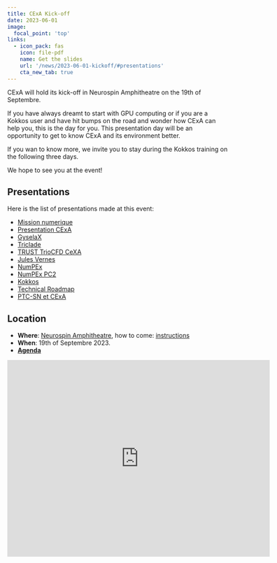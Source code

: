 ```yaml
---
title: CExA Kick-off
date: 2023-06-01
image:
  focal_point: 'top'
links:
  - icon_pack: fas
    icon: file-pdf
    name: Get the slides
    url: '/news/2023-06-01-kickoff/#presentations'
    cta_new_tab: true
---
```


CExA will hold its kick-off in Neurospin Amphitheatre on the 19th of Septembre.

If you have always dreamt to start with GPU computing or if you are a Kokkos user and have hit bumps on the road and wonder how CExA can help you, this is the day for you.
This presentation day will be an opportunity to get to know CExA and its environment better.

If you wan to know more, we invite you to stay during the Kokkos training on the following three days.

We hope to see you at the event!

## Presentations
Here is the list of presentations made at this event:
* [Mission numerique](2023-09-19-01_Mission-numerique.pdf)
* [Presentation CExA](2023-09-19-02_Presentation_CExA.pdf)
* [GyselaX](2023-09-19-03_GyselaX.pdf)
* [Triclade](2023-09-19-04_Triclade.pdf)
* [TRUST TrioCFD CeXA](2023-09-19-05_TRUST_TrioCFD_CeXA.pdf)
* [Jules Vernes](2023-09-19-06_Jules_Vernes.pdf)
* [NumPEx](2023-09-19-07_NumPEx.pdf)
* [NumPEx PC2](2023-09-19-08_NumPEx_PC2.pdf)
* [Kokkos](2023-09-19-09_Kokkos.pdf)
* [Technical Roadmap](2023-09-19-10_Technical_Roadmap.pdf)
* [PTC-SN et CExA](2023-09-19-11_PTC-SN_et_CExA.pdf)

## Location

- **Where**: [Neurospin Amphitheatre](https://goo.gl/maps/DrqiALxY547iXshJA), how to come: [instructions](https://joliot.cea.fr/drf/joliot/Pages/Entites_de_recherche/neurospin/Plan-neurospin.aspx)
- **When**: 19th of Septembre 2023.
- [**Agenda**](https://indico.math.cnrs.fr/event/10076/timetable/#20230919)

<iframe src="https://www.google.com/maps/embed?pb=!1m14!1m8!1m3!1d1706.7828375688696!2d2.148987922683708!3d48.72041061301221!3m2!1i1024!2i768!4f13.1!3m3!1m2!1s0x47e67f14e80ea87d%3A0x9c50e7a885b66e5d!2sNeurospin!5e0!3m2!1sen!2sfr!4v1690451310534!5m2!1sen!2sfr" width="600" height="450" style="border:0;" allowfullscreen="" loading="lazy" referrerpolicy="no-referrer-when-downgrade"></iframe>
